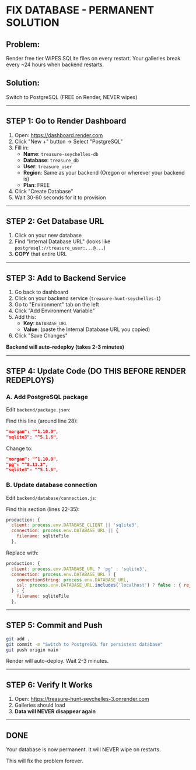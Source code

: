# FIX DATABASE - PERMANENT SOLUTION

## Problem:
Render free tier WIPES SQLite files on every restart. Your galleries break every ~24 hours when backend restarts.

## Solution:
Switch to PostgreSQL (FREE on Render, NEVER wipes)

---

## STEP 1: Go to Render Dashboard

1. Open: https://dashboard.render.com
2. Click "New +" button → Select "PostgreSQL"
3. Fill in:
   - **Name**: `treasure-seychelles-db`
   - **Database**: `treasure_db`
   - **User**: `treasure_user`
   - **Region**: Same as your backend (Oregon or wherever your backend is)
   - **Plan**: FREE
4. Click "Create Database"
5. Wait 30-60 seconds for it to provision

---

## STEP 2: Get Database URL

1. Click on your new database
2. Find "Internal Database URL" (looks like `postgresql://treasure_user:...@...`)
3. **COPY** that entire URL

---

## STEP 3: Add to Backend Service

1. Go back to dashboard
2. Click on your backend service (`treasure-hunt-seychelles-1`)
3. Go to "Environment" tab on the left
4. Click "Add Environment Variable"
5. Add this:
   - **Key**: `DATABASE_URL`
   - **Value**: (paste the Internal Database URL you copied)
6. Click "Save Changes"

**Backend will auto-redeploy (takes 2-3 minutes)**

---

## STEP 4: Update Code (DO THIS BEFORE RENDER REDEPLOYS)

### A. Add PostgreSQL package

Edit `backend/package.json`:

Find this line (around line 28):
```json
"morgan": "^1.10.0",
"sqlite3": "^5.1.6",
```

Change to:
```json
"morgan": "^1.10.0",
"pg": "^8.11.3",
"sqlite3": "^5.1.6",
```

### B. Update database connection

Edit `backend/database/connection.js`:

Find this section (lines 22-35):
```javascript
production: {
  client: process.env.DATABASE_CLIENT || 'sqlite3',
  connection: process.env.DATABASE_URL || {
    filename: sqliteFile
  },
```

Replace with:
```javascript
production: {
  client: process.env.DATABASE_URL ? 'pg' : 'sqlite3',
  connection: process.env.DATABASE_URL ? {
    connectionString: process.env.DATABASE_URL,
    ssl: process.env.DATABASE_URL.includes('localhost') ? false : { rejectUnauthorized: false }
  } : {
    filename: sqliteFile
  },
```

---

## STEP 5: Commit and Push

```bash
git add .
git commit -m "Switch to PostgreSQL for persistent database"
git push origin main
```

Render will auto-deploy. Wait 2-3 minutes.

---

## STEP 6: Verify It Works

1. Open: https://treasure-hunt-seychelles-3.onrender.com
2. Galleries should load
3. **Data will NEVER disappear again**

---

## DONE

Your database is now permanent. It will NEVER wipe on restarts.

This will fix the problem forever.
